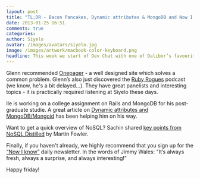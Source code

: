 ```yaml
---
layout: post
title: "TL;DR - Bacon Pancakes, Dynamic attributes & MongoDB and Now I Know"
date: 2013-01-25 16:51
comments: true
categories:
author: Siyelo
avatar: /images/avatars/siyelo.jpg
image: /images/artwork/macbook-color-keyboard.png
headline: This week we start of Dev Chat with one of Dalibor’s favourite videos at the moment- <a href="http://www.youtube.com/watch?v=zalYJacOhpo">Adventure Time Bacon Pancakes New York Remix</a> - 10 Hours of bacon and pancakes remixed with Alicia Keys’ New York. Great way to end off a Friday afternoon.
---
```


Glenn recommended [Onepager](http://onepagerapp.com/) - a well designed site which solves a common problem. Glenn’s also just discovered the [Ruby Rogues](http://rubyrogues.com) podcast (we know, he's a bit delayed...).  They have great panelists and interesting topics - it is practically required listening at Siyelo these days.

Ile is working on a college assignment on Rails and MongoDB for his post-graduate studie.  A great article on [Dynamic attributes and MongoDB/Mongoid](http://paul-wong-jr.blogspot.com/2012/03/dynamic-attributes-and-mongodbmongoid.html) has been helping him on his way.

Want to get a quick overview of NoSQL? Sachin shared [key points from NoSQL Distilled](http://martinfowler.com/articles/nosqlKeyPoints.html ) by Martin Fowler.

Finally, if you haven't already, we highly recommend that you sign up for the [“Now I know”](http://nowiknow.com/) daily newsletter. In the words of Jimmy Wales: "It’s always fresh, always a surprise, and always interesting!"

Happy friday!
